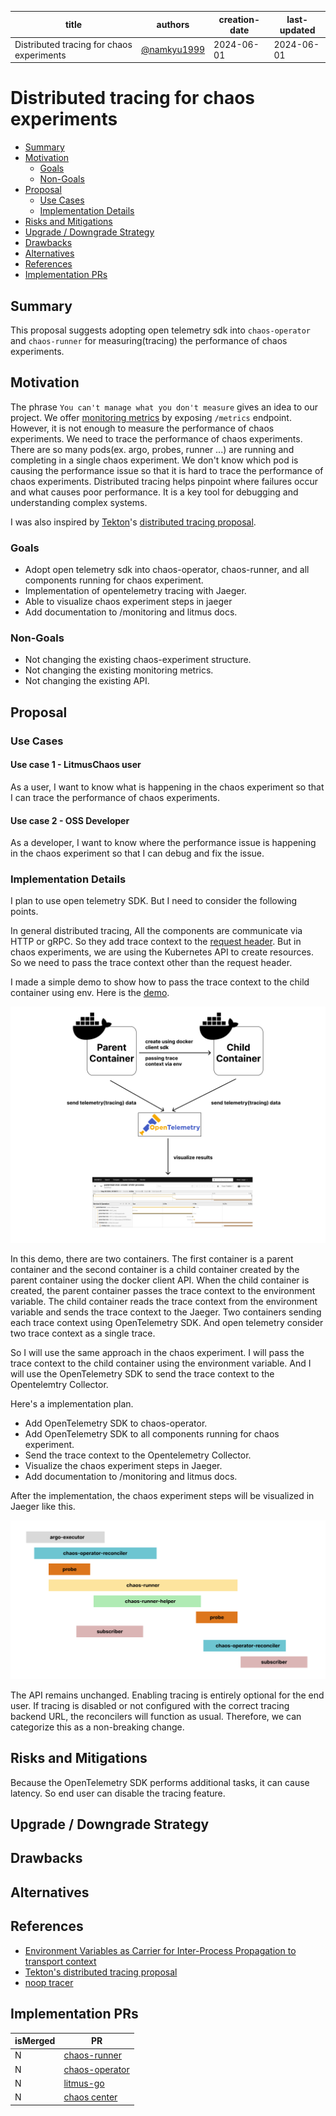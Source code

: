 | title                                     | authors                                      | creation-date | last-updated |
|-------------------------------------------|----------------------------------------------|---------------|--------------|
| Distributed tracing for chaos experiments | [@namkyu1999](https://github.com/namkyu1999) | 2024-06-01    | 2024-06-01   |

# Distributed tracing for chaos experiments

- [Summary](#summary)
- [Motivation](#motivation)
    - [Goals](#goals)
    - [Non-Goals](#non-goals)
- [Proposal](#proposal)
    - [Use Cases](#use-cases)
    - [Implementation Details](#implementation-details)
- [Risks and Mitigations](#risks-and-mitigations)
- [Upgrade / Downgrade Strategy](#upgrade--downgrade-strategy)
- [Drawbacks](#drawbacks)
- [Alternatives](#alternatives)
- [References](#references)
- [Implementation PRs](#implementation-prs)

## Summary

This proposal suggests adopting open telemetry sdk into `chaos-operator` and `chaos-runner` for measuring(tracing) the performance of chaos experiments.

## Motivation

The phrase `You can't manage what you don't measure` gives an idea to our project. We offer [monitoring metrics](https://github.com/litmuschaos/litmus/tree/master/monitoring) by exposing `/metrics` endpoint. However, it is not enough to measure the performance of chaos experiments. We need to trace the performance of chaos experiments. There are so many pods(ex. argo, probes, runner ...) are running and completing in a single chaos experiment. We don't know which pod is causing the performance issue so that it is hard to trace the performance of chaos experiments. Distributed tracing helps pinpoint where failures occur and what causes poor performance. It is a key tool for debugging and understanding complex systems.

I was also inspired by [Tekton](https://tekton.dev/)'s [distributed tracing proposal](https://github.com/tektoncd/community/blob/main/teps/0124-distributed-tracing-for-tasks-and-pipelines.md).

### Goals

- Adopt open telemetry sdk into chaos-operator, chaos-runner, and all components running for chaos experiment.
- Implementation of opentelemetry tracing with Jaeger.
- Able to visualize chaos experiment steps in jaeger
- Add documentation to /monitoring and litmus docs.

### Non-Goals

- Not changing the existing chaos-experiment structure.
- Not changing the existing monitoring metrics.
- Not changing the existing API.

## Proposal

### Use Cases

#### Use case 1 - LitmusChaos user

As a user, I want to know what is happening in the chaos experiment so that I can trace the performance of chaos experiments.

#### Use case 2 - OSS Developer

As a developer, I want to know where the performance issue is happening in the chaos experiment so that I can debug and fix the issue.

### Implementation Details

I plan to use open telemetry SDK. But I need to consider the following points.

In general distributed tracing, All the components are communicate via HTTP or gRPC. So they add trace context to the [request header](https://opentelemetry.io/docs/concepts/context-propagation/). But in chaos experiments, we are using the Kubernetes API to create resources. So we need to pass the trace context other than the request header.

I made a simple demo to show how to pass the trace context to the child container using env. Here is the [demo](https://github.com/namkyu1999/async-trace). 

![demo-arch](./images/distributed-tracing-demo-arch.png)

In this demo, there are two containers. The first container is a parent container and the second container is a child container created by the parent container using the docker client API. When the child container is created, the parent container passes the trace context to the environment variable. The child container reads the trace context from the environment variable and sends the trace context to the Jaeger. Two containers sending each trace context using OpenTelemetry SDK. And open telemetry consider two trace context as a single trace.

So I will use the same approach in the chaos experiment. I will pass the trace context to the child container using the environment variable. And I will use the OpenTelemetry SDK to send the trace context to the Opentelemtry Collector.

Here's a implementation plan.
- Add OpenTelemetry SDK to chaos-operator.
- Add OpenTelemetry SDK to all components running for chaos experiment.
- Send the trace context to the Opentelemetry Collector.
- Visualize the chaos experiment steps in Jaeger.
- Add documentation to /monitoring and litmus docs.

After the implementation, the chaos experiment steps will be visualized in Jaeger like this.

![result-example](./images/distributed-tracing-example.png)

The API remains unchanged. Enabling tracing is entirely optional for the end user. If tracing is disabled or not configured with the correct tracing backend URL, the reconcilers will function as usual. Therefore, we can categorize this as a non-breaking change.

## Risks and Mitigations

Because the OpenTelemetry SDK performs additional tasks, it can cause latency. So end user can disable the tracing feature.

## Upgrade / Downgrade Strategy

## Drawbacks

## Alternatives

## References
- [Environment Variables as Carrier for Inter-Process Propagation to transport context](https://github.com/open-telemetry/opentelemetry-specification/issues/740)
- [Tekton's distributed tracing proposal](https://github.com/tektoncd/community/blob/main/teps/0124-distributed-tracing-for-tasks-and-pipelines.md)
- [noop tracer](https://github.com/open-telemetry/opentelemetry-go/discussions/2659)

## Implementation PRs

| isMerged | PR                                                                       |
|----------|--------------------------------------------------------------------------|
| N        | [chaos-runner](https://github.com/litmuschaos/chaos-runner/pull/221)     |
| N        | [chaos-operator](https://github.com/litmuschaos/chaos-operator/pull/498) |
| N        | [litmus-go](https://github.com/litmuschaos/litmus-go/pull/706)           |
| N        | [chaos center](https://github.com/litmuschaos/litmus/pull/4746)          |